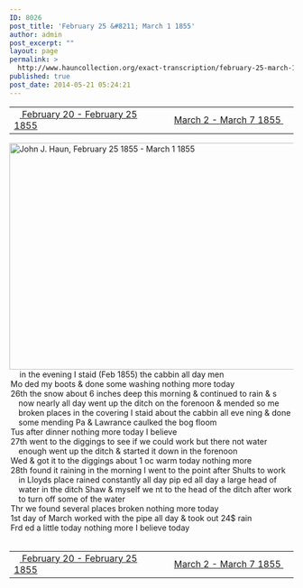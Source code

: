 ```yaml
---
ID: 8026
post_title: 'February 25 &#8211; March 1 1855'
author: admin
post_excerpt: ""
layout: page
permalink: >
  http://www.hauncollection.org/exact-transcription/february-25-march-1-1855/
published: true
post_date: 2014-05-21 05:24:21
---
```

<table style="width: 100%;" align="center">
<tbody>
<tr>
<td width="50%"><a title="February 20 – February 25 1855" href="http://www.hauncollection.org/version-2/version-ii-series-i/february-20-february-25-1855/"><img src="https://lh3.googleusercontent.com/-EFJpxxNiPNw/VqgtWBCZrMI/AAAAAAAAAFU/WfY4lPFWWkg/s800-Ic42/Soeb-Plain-Arrows-8-10px.png" alt="" width="10" height="10" /> February 20 - February 25 1855</a></td>
<td style="text-align: right;"><a title="March 2 – March 7 1855" href="http://www.hauncollection.org/version-2/version-ii-series-i/march-2-march-7-1855/"> March 2 - March 7 1855 <img src="https://lh3.googleusercontent.com/-67k0cYlpXHw/VqgtWKz1MXI/AAAAAAAAAFU/k9PW_Piyurk/s800-Ic42/Soeb-Plain-Arrows-5-10px.png" alt="" width="10" height="10" /></a></td>
</tr>
</tbody>
</table>
<a href="http://www.hauncollection.org/wp-content/uploads/John Haun/JJH_080_February 25 1855 - March 1 1855.JPG" target="_blank" rel="noopener"><img class="alignnone wp-image-2310 size-large" src="http://www.hauncollection.org/wp-content/uploads/John Haun/JJH_080_February 25 1855 - March 1 1855-1024x682.jpg" alt="John J. Haun, February 25 1855 - March 1 1855" width="604" height="402" /></a>
<div style="text-indent: -1em; padding-left: 16px;"><span style="color: #ffffff;">. </span>  in the evening I staid (Feb 1855) the cabbin all day men</div>
<div style="text-indent: -1em; padding-left: 16px;">Mo ded my boots &amp; done some washing nothing more today</div>
<div style="text-indent: -1em; padding-left: 16px;">26th the snow about 6 inches deep this morning &amp; continued to rain &amp; s
now nearly all day went up the ditch on the forenoon &amp; mended so
me broken places in the covering I staid about the cabbin all eve
ning &amp; done some mending Pa &amp; Lawrance caulked the bog floom</div>
<div style="text-indent: -1em; padding-left: 16px;">Tus after dinner nothing more today I believe</div>
<div style="text-indent: -1em; padding-left: 16px;">27th went to the diggings to see if we could work but there not
water enough went up the ditch &amp; started it down in the forenoon</div>
<div style="text-indent: -1em; padding-left: 16px;">Wed &amp; got it to the diggings about 1 oc warm today nothing more</div>
<div style="text-indent: -1em; padding-left: 16px;">28th found it raining in the morning I went to the point after
Shults to work in Lloyds place rained constantly all day pip
ed all day a large head of water in the ditch Shaw &amp; myself we
nt to the head of the ditch after work to turn off some of the water</div>
<div style="text-indent: -1em; padding-left: 16px;">Thr we found several places broken nothing more today</div>
<div style="text-indent: -1em; padding-left: 16px;">1st day of March worked with the pipe all day &amp; took out 24$ rain</div>
<div style="text-indent: -1em; padding-left: 16px;">Frd ed a little today nothing more I believe today</div>
&nbsp;
<table style="width: 100%;" align="center">
<tbody>
<tr>
<td width="50%"><a title="February 20 – February 25 1855" href="http://www.hauncollection.org/version-2/version-ii-series-i/february-20-february-25-1855/"><img src="https://lh3.googleusercontent.com/-EFJpxxNiPNw/VqgtWBCZrMI/AAAAAAAAAFU/WfY4lPFWWkg/s800-Ic42/Soeb-Plain-Arrows-8-10px.png" alt="" width="10" height="10" /> February 20 - February 25 1855</a></td>
<td style="text-align: right;"><a title="March 2 – March 7 1855" href="http://www.hauncollection.org/version-2/version-ii-series-i/march-2-march-7-1855/"> March 2 - March 7 1855 <img src="https://lh3.googleusercontent.com/-67k0cYlpXHw/VqgtWKz1MXI/AAAAAAAAAFU/k9PW_Piyurk/s800-Ic42/Soeb-Plain-Arrows-5-10px.png" alt="" width="10" height="10" /></a></td>
</tr>
</tbody>
</table>